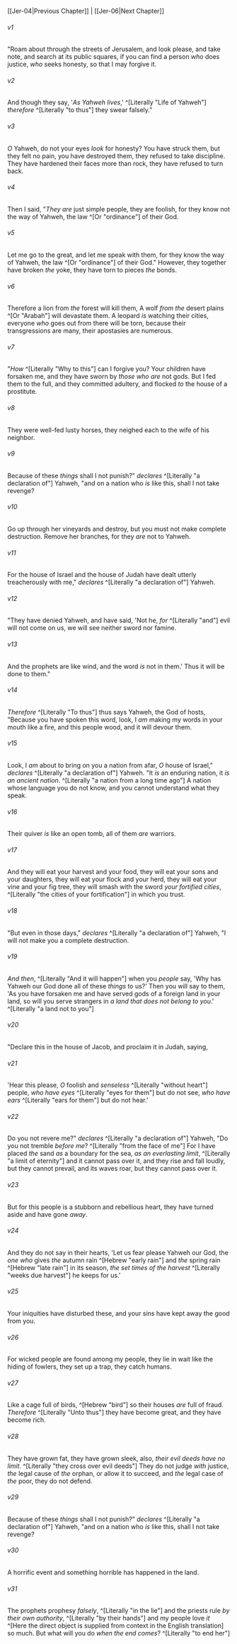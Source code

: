 ﻿---
aliases:
  - Jeremiah 5
---

[[Jer-04|Previous Chapter]] | [[Jer-06|Next Chapter]]

###### v1
"Roam about through the streets of Jerusalem,
and look please, and take note,
and search at its public squares,
if you can find a person _who_ does justice,
_who_ seeks honesty,
so that I may forgive it.

###### v2
And though they say, '_As Yahweh lives_,' ^[Literally "Life of Yahweh"]
_therefore_ ^[Literally "to thus"] they swear falsely."

###### v3
_O_ Yahweh, do not your eyes _look_ for honesty?
You have struck them, but they felt no pain,
you have destroyed them, they refused to take discipline.
They have hardened their faces more than rock,
they have refused to turn back.

###### v4
Then I said, "_They are_ just simple people,
they are foolish,
for they know not the way of Yahweh,
the law ^[Or "ordinance"] of their God.

###### v5
Let me go to the great,
and let me speak with them,
for they know the way of Yahweh,
the law ^[Or "ordinance"] of their God."
However, they together have broken _the_ yoke,
they have torn to pieces _the_ bonds.

###### v6
Therefore a lion from _the_ forest will kill them,
A wolf _from the_ desert plains ^[Or "Arabah"] will devastate them.
A leopard _is_ watching their cities,
everyone _who_ goes out from there will be torn,
because their transgressions are many,
their apostasies are numerous.

###### v7
"_How_ ^[Literally "Why to this"] can I forgive you?
Your children have forsaken me,
and they have sworn by _those who are_ not gods.
But I fed them to the full,
and they committed adultery,
and flocked _to_ the house of a prostitute.

###### v8
They were well-fed lusty horses,
they neighed each to the wife of his neighbor.

###### v9
Because of these _things_ shall I not punish?" _declares_ ^[Literally "a declaration of"] Yahweh,
"and on a nation who _is_ like this, shall I not take revenge?

###### v10
Go up through her vineyards and destroy,
but you must not make complete destruction.
Remove her branches,
for they _are_ not to Yahweh.

###### v11
For the house of Israel and the house of Judah
have dealt utterly treacherously with me," _declares_ ^[Literally "a declaration of"] Yahweh.

###### v12
"They have denied Yahweh, and have said,
'Not he, _for_ ^[Literally "and"] evil will not come on us,
we will see neither sword nor famine.

###### v13
And the prophets are like wind,
and the word _is_ not in them.'
Thus it will be done to them."

###### v14
_Therefore_ ^[Literally "To thus"] thus says Yahweh, the God of hosts,
"Because you have spoken this word,
look, I _am_ making my words in your mouth like a fire,
and this people wood, and it will devour them.

###### v15
Look, I _am_ about to bring on you a nation from afar,
_O_ house of Israel," _declares_ ^[Literally "a declaration of"] Yahweh.
"It _is_ an enduring nation, it _is_ _an ancient nation_. ^[Literally "a nation from a long time ago"]
A nation whose language you do not know,
and you cannot understand what they speak.

###### v16
Their quiver _is_ like an open tomb,
all of them _are_ warriors.

###### v17
And they will eat your harvest and your food,
they will eat your sons and your daughters,
they will eat your flock and your herd,
they will eat your vine and your fig tree,
they will smash with the sword _your fortified cities_, ^[Literally "the cities of your fortification"]
in which you trust.

###### v18
"But even in those days," _declares_ ^[Literally "a declaration of"] Yahweh, "I will not make you a complete destruction.

###### v19
_And then_, ^[Literally "And it will happen"] when you _people_ say, 'Why has Yahweh our God done all of these _things_ to us?' Then you will say to them, 'As you have forsaken me and have served gods of a foreign land in your land, so will you serve strangers in _a land that does not belong to you_.' ^[Literally "a land not to you"]

###### v20
"Declare this in the house of Jacob,
and proclaim it in Judah, saying,

###### v21
'Hear this please, _O_ foolish and _senseless_ ^[Literally "without heart"] people,
_who have eyes_ ^[Literally "eyes for them"] but do not see,
_who have ears_ ^[Literally "ears for them"] but do not hear.'

###### v22
Do you not revere me?" _declares_ ^[Literally "a declaration of"] Yahweh,
"Do you not tremble _before me_? ^[Literally "from the face of me"]
For I have placed _the_ sand _as_ a boundary for the sea,
_as an everlasting limit_, ^[Literally "a limit of eternity"] and it cannot pass over it,
and they rise and fall loudly, but they cannot prevail,
and its waves roar, but they cannot pass over it.

###### v23
But for this people is a stubborn and rebellious heart,
they have turned aside and have gone _away_.

###### v24
And they do not say in their hearts,
'Let us fear please Yahweh our God,
the _one who_ gives _the_ autumn rain ^[Hebrew "early rain"] and _the_ spring rain ^[Hebrew "late rain"] in its season,
_the set times of the harvest_ ^[Literally "weeks due harvest"] he keeps for us.'

###### v25
Your iniquities have disturbed these,
and your sins have kept away the good from you.

###### v26
For wicked people are found among my people,
they lie in wait like the hiding of fowlers,
they set up a trap,
they catch humans.

###### v27
Like a cage full of birds, ^[Hebrew "bird"]
so their houses _are_ full of fraud.
_Therefore_ ^[Literally "Unto thus"] they have become great,
and they have become rich.

###### v28
They have grown fat,
they have grown sleek,
also, _their evil deeds have no limit_. ^[Literally "they cross over evil deeds"]
They do not judge _with_ justice,
_the_ legal cause of _the_ orphan,
or allow it to succeed,
and _the_ legal case of _the_ poor,
they do not defend.

###### v29
Because of these _things_ shall I not punish?" _declares_ ^[Literally "a declaration of"] Yahweh,
"and on a nation who _is_ like this, shall I not take revenge?

###### v30
A horrific event and something horrible has happened in the land.

###### v31
The prophets prophesy _falsely_, ^[Literally "in the lie"]
and the priests rule _by their own authority_, ^[Literally "by their hands"]
and my people love _it_ ^[Here the direct object is supplied from context in the English translation] so much.
But what will you do _when the end comes_? ^[Literally "to end her"]